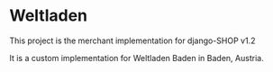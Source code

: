 # Weltladen

This project is the merchant implementation for django-SHOP v1.2

It is a custom implementation for Weltladen Baden in Baden, Austria.